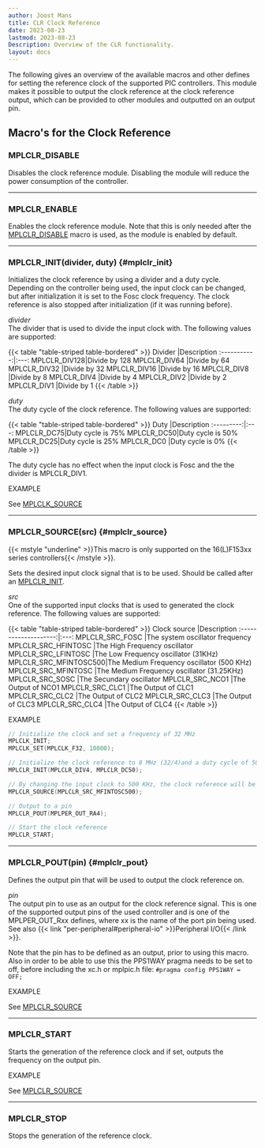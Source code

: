 ```yaml
---
author: Joost Mans
title: CLR Clock Reference
date: 2023-08-23
lastmod: 2023-08-23
Description: Overview of the CLR functionality.
layout: docs
--- 
```

<!-- cSpell:ignore Fosc Joost lastmod MPLCLK HFINTOSC LFINTOSC MFINTOSC MPLCLR mplclr MPLPER mplpic Secundary SOSC -->

The following gives an overview of the available macros and other defines for setting the reference clock of the supported PIC controllers. This module makes it possible to output the clock reference at the clock reference output, which can be provided to other modules and outputted on an output pin.

## Macro's for the Clock Reference

### MPLCLR_DISABLE

Disables the clock reference module. Disabling the module will reduce the power consumption of the controller.

---------------------------------------

### MPLCLR_ENABLE

Enables the clock reference module. Note that this is only needed after the [MPLCLR_DISABLE](#mplclr_disable) macro is used, as the module is enabled by default.

---------------------------------------

### MPLCLR_INIT(divider, duty) {#mplclr_init}

Initializes the clock reference by using a divider and a duty cycle. Depending on the controller being used, the input clock can be changed, but after initialization it is set to the Fosc clock frequency. The clock reference is also stopped after initialization (if it was running before).

*divider*  
The divider that is used to divide the input clock with. The following values are supported:

{{< table "table-striped table-bordered" >}}
Divider      |Description
:-----------:|:---:
MPLCLR_DIV128|Divide by 128
MPLCLR_DIV64 |Divide by 64
MPLCLR_DIV32 |Divide by 32
MPLCLR_DIV16 |Divide by 16
MPLCLR_DIV8  |Divide by 8
MPLCLR_DIV4  |Divide by 4
MPLCLR_DIV2  |Divide by 2
MPLCLR_DIV1  |Divide by 1
{{< /table >}}

*duty*  
The duty cycle of the clock reference. The following values are supported:

{{< table "table-striped table-bordered" >}}
Duty       |Description
:---------:|:---:
MPLCLR_DC75|Duty cycle is 75%
MPLCLR_DC50|Duty cycle is 50%
MPLCLR_DC25|Duty cycle is 25%
MPLCLR_DC0 |Duty cycle is 0%
{{< /table >}}

The duty cycle has no effect when the input clock is Fosc and the the divider is MPLCLR_DIV1.

EXAMPLE

See [MPLCLK_SOURCE](#mplclr_source)

---------------------------------------

### MPLCLR_SOURCE(src) {#mplclr_source}

{{< mstyle "underline" >}}This macro is only supported on the 16(L)F153xx series controllers{{< /mstyle >}}.

Sets the desired input clock signal that is to be used. Should be called after an [MPLCLR_INIT](#mplclr_init).

*src*  
One of the supported input clocks that is used to generated the clock reference. The following values are supported:

{{< table "table-striped table-bordered" >}}
Clock source          |Description
:--------------------:|:---:
MPLCLR_SRC_FOSC       |The system oscillator frequency
MPLCLR_SRC_HFINTOSC   |The High Frequency oscillator
MPLCLR_SRC_LFINTOSC   |The Low Frequency oscillator (31KHz)
MPLCLR_SRC_MFINTOSC500|The Medium Frequency oscillator (500 KHz)
MPLCLR_SRC_MFINTOSC   |The Medium Frequency oscillator (31.25KHz)
MPLCLR_SRC_SOSC       |The Secundary oscillator
MPLCLR_SRC_NCO1       |The Output of NCO1
MPLCLR_SRC_CLC1       |The Output of CLC1
MPLCLR_SRC_CLC2       |The Output of CLC2
MPLCLR_SRC_CLC3       |The Output of CLC3
MPLCLR_SRC_CLC4       |The Output of CLC4
{{< /table >}}

EXAMPLE  

```c
// Initialize the clock and set a frequency of 32 MHz
MPLCLK_INIT;
MPLCLK_SET(MPLCLK_F32, 10000);

// Initialize the clock reference to 8 MHz (32/4)and a duty cycle of 50%
MPLCLR_INIT(MPLCLR_DIV4, MPLCLR_DC50);

// By changing the input clock to 500 KHz, the clock reference will be 500/4 = 125KHz
MPLCLR_SOURCE(MPLCLR_SRC_MFINTOSC500);

// Output to a pin
MPLCLR_POUT(MPLPER_OUT_RA4);

// Start the clock reference
MPLCLR_START;
```

---------------------------------------

### MPLCLR_POUT(pin) {#mplclr_pout}

Defines the output pin that will be used to output the clock reference on.

*pin*  
The output pin to use as an output for the clock reference signal. This is one of the supported output pins of the used controller and is one of the MPLPER_OUT_Rxx defines, where xx is the name of the port pin being used. See also {{< link "per-peripheral#peripheral-io" >}}Peripheral I/O{{< /link >}}.

Note that the pin has to be defined as an output, prior to using this macro. Also in order to be able to use this the PPS1WAY pragma needs to be set to off, before including the xc.h or mplpic.h file: `#pragma config PPS1WAY = OFF;`

EXAMPLE

See [MPLCLR_SOURCE](#mplclr_source)

---------------------------------------

### MPLCLR_START

Starts the generation of the reference clock and if set, outputs the frequency on the output pin.

EXAMPLE

See [MPLCLR_SOURCE](#mplclr_source)

---------------------------------------

### MPLCLR_STOP

Stops the generation of the reference clock.
